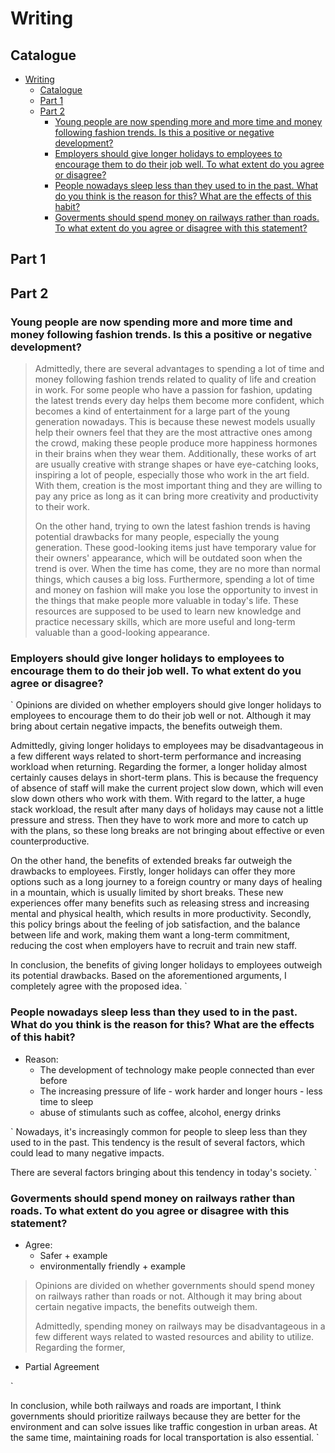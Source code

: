 # Writing

## Catalogue

- [Writing](#writing)
  - [Catalogue](#catalogue)
  - [Part 1](#part-1)
  - [Part 2](#part-2)
    - [Young people are now spending more and more time and money following fashion trends. Is this a positive or negative development?](#young-people-are-now-spending-more-and-more-time-and-money-following-fashion-trends-is-this-a-positive-or-negative-development)
    - [Employers should give longer holidays to employees to encourage them to do their job well. To what extent do you agree or disagree?](#employers-should-give-longer-holidays-to-employees-to-encourage-them-to-do-their-job-well-to-what-extent-do-you-agree-or-disagree)
    - [People nowadays sleep less than they used to in the past. What do you think is the reason for this? What are the effects of this habit?](#people-nowadays-sleep-less-than-they-used-to-in-the-past-what-do-you-think-is-the-reason-for-this-what-are-the-effects-of-this-habit)
    - [Goverments should spend money on railways rather than roads. To what extent do you agree or disagree with this statement?](#goverments-should-spend-money-on-railways-rather-than-roads-to-what-extent-do-you-agree-or-disagree-with-this-statement)

## Part 1

## Part 2

### Young people are now spending more and more time and money following fashion trends. Is this a positive or negative development?

> Admittedly, there are several advantages to spending a lot of time and money following fashion trends related to quality of life and creation in work. For some people who have a passion for fashion, updating the latest trends every day helps them become more confident, which becomes a kind of entertainment for a large part of the young generation nowadays. This is because these newest models usually help their owners feel that they are the most attractive ones among the crowd, making these people produce more happiness hormones in their brains when they wear them. Additionally, these works of art are usually creative with strange shapes or have eye-catching looks, inspiring a lot of people, especially those who work in the art field. With them, creation is the most important thing and they are willing to pay any price as long as it can bring more creativity and productivity to their work.
>
> On the other hand, trying to own the latest fashion trends is having potential drawbacks for many people, especially the young generation. These good-looking items just have temporary value for their owners' appearance, which will be outdated soon when the trend is over. When the time has come, they are no more than normal things, which causes a big loss. Furthermore, spending a lot of time and money on fashion will make you lose the opportunity to invest in the things that make people more valuable in today's life. These resources are supposed to be used to learn new knowledge and practice necessary skills, which are more useful and long-term valuable than a good-looking appearance.

### Employers should give longer holidays to employees to encourage them to do their job well. To what extent do you agree or disagree?

`
Opinions are divided on whether employers should give longer holidays to employees to encourage them to do their job well or not. Although it may bring about certain negative impacts, the benefits outweigh them.

Admittedly, giving longer holidays to employees may be disadvantageous in a few different ways related to short-term performance and increasing workload when returning. Regarding the former, a longer holiday almost certainly causes delays in short-term plans. This is because the frequency of absence of staff will make the current project slow down, which will even slow down others who work with them. With regard to the latter, a huge stack workload, the result after many days of holidays may cause not a little pressure and stress. Then they have to work more and more to catch up with the plans, so these long breaks are not bringing about effective or even counterproductive.

On the other hand, the benefits of extended breaks far outweigh the drawbacks to employees. Firstly, longer holidays can offer they more options such as a long journey to a foreign country or many days of healing in a mountain, which is usually limited by short breaks. These new experiences offer many benefits such as releasing stress and increasing mental and physical health, which results in more productivity. Secondly, this policy brings about the feeling of job satisfaction, and the balance between life and work, making them want a long-term commitment, reducing the cost when employers have to recruit and train new staff.

In conclusion, the benefits of giving longer holidays to employees outweigh its potential drawbacks. Based on the aforementioned arguments, I completely agree with the proposed idea.
`

### People nowadays sleep less than they used to in the past. What do you think is the reason for this? What are the effects of this habit?

- Reason:
  - The development of technology make people connected than ever before
  - The increasing pressure of life - work harder and longer hours - less time to sleep
  - abuse of stimulants such as coffee, alcohol, energy drinks

`
Nowadays, it's increasingly common for people to sleep less than they used to in the past. This tendency is the result of several factors, which could lead to many negative impacts.

There are several factors bringing about this tendency in today's society.
`

### Goverments should spend money on railways rather than roads. To what extent do you agree or disagree with this statement?

- Agree:
  - Safer + example
  - environmentally friendly + example

> Opinions are divided on whether governments should spend money on railways rather than roads or not. Although it may bring about certain negative impacts, the benefits outweigh them.
>
> Admittedly, spending money on railways may be disadvantageous in a few different ways related to wasted resources and ability to utilize. Regarding the former,

- Partial Agreement

`

In conclusion, while both railways and roads are important, I think governments should prioritize railways because they are better for the environment and can solve issues like traffic congestion in urban areas. At the same time, maintaining roads for local transportation is also essential.
`
